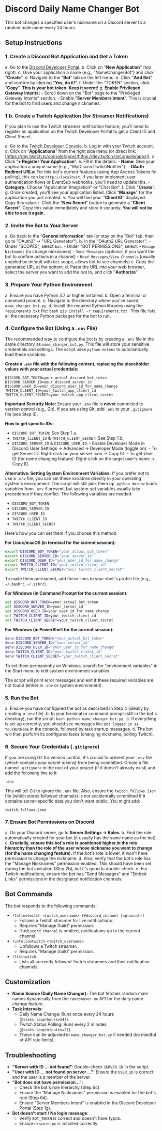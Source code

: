 # Discord Daily Name Changer Bot

This bot changes a specified user's nickname on a Discord server to a random male name every 24 hours.

## Setup Instructions

### 1. Create a Discord Bot Application and Get a Token

   a. Go to the [Discord Developer Portal](https://discord.com/developers/applications).
   b. Click on "**New Application**" (top right).
   c. Give your application a name (e.g., "NameChangerBot") and click "**Create**".
   d. Navigate to the "**Bot**" tab on the left menu.
   e. Click "**Add Bot**" and confirm by clicking "**Yes, do it!**".
   f. Under the "TOKEN" section, click "**Copy**". **This is your bot token. Keep it secret!**
   g. **Enable Privileged Gateway Intents:**
      - Scroll down on the "Bot" page to the "Privileged Gateway Intents" section.
      - Enable "**Server Members Intent**". This is crucial for the bot to find users and change nicknames.

### 1.b. Create a Twitch Application (for Streamer Notifications)

   If you plan to use the Twitch streamer notification feature, you'll need to register an application on the Twitch Developer Portal to get a Client ID and Client Secret.

   a. Go to the [Twitch Developer Console](https://dev.twitch.tv/console/).
   b. Log in with your Twitch account.
   c. Click on "**Applications**" from the right side menu (or direct link: [https://dev.twitch.tv/console/apps](https://dev.twitch.tv/console/apps)).
   d. Click "**+ Register Your Application**".
   e. Fill in the details:
      - **Name:** Give your application a unique name (e.g., "MyDiscordTwitchNotifier").
      - **OAuth Redirect URLs:** For this bot's current features (using App Access Tokens for polling), this can be `http://localhost`. If you later implement user authentication flows or EventSub webhooks, you'll need to update this.
      - **Category:** Choose "Application Integration" or "Chat Bot".
   f. Click "**Create**".
   g. Once created, you'll see your application listed. Click "**Manage**" for the application you just created.
   h. You will find your "**Client ID**" displayed. Copy this value.
   i. Click the "**New Secret**" button to generate a "**Client Secret**". Copy this value immediately and store it securely. **You will not be able to see it again.**

### 2. Invite the Bot to Your Server

   a. Go back to the "**General Information**" tab (or stay on the "Bot" tab, then go to "OAuth2" -> "URL Generator").
   b. In the "OAuth2 URL Generator":
      - Under "SCOPES", select `bot`.
      - Under "BOT PERMISSIONS", select:
         - `Manage Nicknames` (to change nicknames)
         - `Send Messages` (optional, if you want the bot to confirm actions in a channel)
         - `Read Messages/View Channels` (usually enabled by default with `bot` scope, allows bot to see channels)
   c. Copy the generated URL at the bottom.
   d. Paste the URL into your web browser, select the server you want to add the bot to, and click "**Authorize**".

### 3. Prepare Your Python Environment

   a. Ensure you have Python 3.7 or higher installed.
   b. Open a terminal or command prompt.
   c. Navigate to the directory where you've saved `name_changer_bot.py`.
   d. Install the required Python libraries using the `requirements.txt` file:
      ```bash
      pip install -r requirements.txt
      ```
      This file lists all the necessary Python packages for the bot to run.

### 4. Configure the Bot (Using a `.env` File)

   The recommended way to configure the bot is by creating a `.env` file in the same directory as `name_changer_bot.py`. This file will store your sensitive credentials and settings. The script uses `python-dotenv` to automatically load these variables.

   **Create a `.env` file with the following content, replacing the placeholder values with your actual credentials:**

   ```env
   DISCORD_BOT_TOKEN=your_actual_discord_bot_token
   DISCORD_SERVER_ID=your_discord_server_id
   DISCORD_USER_ID=your_discord_user_id_for_name_change
   TWITCH_CLIENT_ID=your_twitch_app_client_id
   TWITCH_CLIENT_SECRET=your_twitch_app_client_secret
   ```

   **Important Security Note:**
   Ensure your `.env` file is **never** committed to version control (e.g., Git). If you are using Git, add `.env` to your `.gitignore` file (see Step 6).

   **How to get specific IDs:**
   *   `DISCORD_BOT_TOKEN`: See Step 1.a.
   *   `TWITCH_CLIENT_ID` & `TWITCH_CLIENT_SECRET`: See Step 1.b.
   *   `DISCORD_SERVER_ID` & `DISCORD_USER_ID`:
      - Enable Developer Mode in Discord: User Settings -> Advanced -> Developer Mode (toggle on).
      - To get Server ID: Right-click on your server icon -> Copy ID.
      - To get User ID (for name changing feature): Right-click on the target user's name -> Copy ID.

   **Alternative: Setting System Environment Variables:**
   If you prefer not to use a `.env` file, you can set these variables directly in your operating system's environment. The script will still pick them up. `python-dotenv` loads variables from `.env` if present, but system-set variables usually take precedence if they conflict.
   The following variables are needed:

   *   `DISCORD_BOT_TOKEN`
   *   `DISCORD_SERVER_ID`
   *   `DISCORD_USER_ID`
   *   `TWITCH_CLIENT_ID`
   *   `TWITCH_CLIENT_SECRET`

   Here's how you can set them if you choose this method:

   **For Linux/macOS (in terminal for the current session):**
   ```bash
   export DISCORD_BOT_TOKEN="your_actual_bot_token"
   export DISCORD_SERVER_ID="your_server_id"
   export DISCORD_USER_ID="your_user_id_for_name_change"
   export TWITCH_CLIENT_ID="your_twitch_client_id"
   export TWITCH_CLIENT_SECRET="your_twitch_client_secret"
   ```
   To make them permanent, add these lines to your shell's profile file (e.g., `~/.bashrc`, `~/.zshrc`).

   **For Windows (in Command Prompt for the current session):**
   ```cmd
   set DISCORD_BOT_TOKEN=your_actual_bot_token
   set DISCORD_SERVER_ID=your_server_id
   set DISCORD_USER_ID=your_user_id_for_name_change
   set TWITCH_CLIENT_ID=your_twitch_client_id
   set TWITCH_CLIENT_SECRET=your_twitch_client_secret
   ```
   **For Windows (in PowerShell for the current session):**
   ```powershell
   $env:DISCORD_BOT_TOKEN="your_actual_bot_token"
   $env:DISCORD_SERVER_ID="your_server_id"
   $env:DISCORD_USER_ID="your_user_id_for_name_change"
   $env:TWITCH_CLIENT_ID="your_twitch_client_id"
   $env:TWITCH_CLIENT_SECRET="your_twitch_client_secret"
   ```
   To set them permanently on Windows, search for "environment variables" in the Start menu to edit system environment variables.

   The script will print error messages and exit if these required variables are not found (either in `.env` or system environment).

### 5. Run the Bot

   a. Ensure you have configured the bot as described in Step 4 (ideally by creating a `.env` file).
   b. In your terminal or command prompt (still in the bot's directory), run the script:
      ```bash
      python name_changer_bot.py
      ```
   c. If everything is set up correctly, you should see messages like `Bot logged in as YourBotName` in the console, followed by task startup messages.
   d. The bot will then perform its configured tasks (changing nickname, polling Twitch).

### 6. Secure Your Credentials (`.gitignore`)

   If you are using Git for version control, it's crucial to prevent your `.env` file (which contains your secret tokens) from being committed. Create a file named `.gitignore` in the root of your project (if it doesn't already exist) and add the following line to it:

   ```
   .env
   ```
   This will tell Git to ignore the `.env` file.
   Also, ensure the `twitch_follows.json` file (which stores followed channels) is not accidentally committed if it contains server-specific data you don't want public. You might add:
   ```
   twitch_follows.json
   ```

### 7. Ensure Bot Permissions on Discord

   a. On your Discord server, go to **Server Settings -> Roles**.
   b. Find the role automatically created for your bot (it usually has the same name as the bot).
   c. **Crucially, ensure this bot's role is positioned higher in the role hierarchy than the role of the user whose nickname you want to change (for the name changing feature).** If the bot's role is lower, it won't have permission to change the nickname.
   d. Also, verify that the bot's role has the "Manage Nicknames" permission enabled. This should have been set during the bot invitation (Step 2b), but it's good to double-check.
   e. For Twitch notifications, ensure the bot has "Send Messages" and "Embed Links" permissions in the designated notification channels.

## Bot Commands
The bot responds to the following commands:

*   `!followtwitch <twitch_username> [#discord_channel (optional)]`
    *   Follows a Twitch streamer for live notifications.
    *   Requires "Manage Guild" permission.
    *   If `#discord_channel` is omitted, notifications go to the current channel.
*   `!unfollowtwitch <twitch_username>`
    *   Unfollows a Twitch streamer.
    *   Requires "Manage Guild" permission.
*   `!listtwitch`
    *   Lists all currently followed Twitch streamers and their notification channels.

## Customization

*   **Name Source (Daily Name Changer):** The bot fetches random male names dynamically from the `randomuser.me` API for the daily name change feature.
*   **Task Intervals:**
    *   Daily Name Change: Runs once every 24 hours (`@tasks.loop(hours=24)`).
    *   Twitch Status Polling: Runs every 2 minutes (`@tasks.loop(minutes=2)`).
    *   These can be adjusted in `name_changer_bot.py` if needed (be mindful of API rate limits).

## Troubleshooting

*   **"Server with ID ... not found"**: Double-check `SERVER_ID` in the script.
*   **"User with ID ... not found on server ..."**: Ensure the `USER_ID` is correct and the user is a member of the server.
*   **"Bot does not have permission..."**:
    *   Check the bot's role hierarchy (Step 6c).
    *   Ensure the "Manage Nicknames" permission is enabled for the bot's role (Step 6d).
    *   Ensure "Server Members Intent" is enabled in the Discord Developer Portal (Step 1g).
*   **Bot doesn't start / No login message**:
    *   Verify `BOT_TOKEN` is correct and doesn't have typos.
    *   Ensure `discord.py` is installed correctly.

